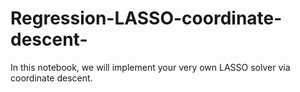 # Regression-LASSO-coordinate-descent-
In this notebook, we will implement your very own LASSO solver via coordinate descent.
